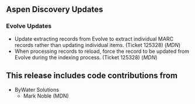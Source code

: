 ## Aspen Discovery Updates
### Evolve Updates
- Update extracting records from Evolve to extract individual MARC records rather than updating individual items. (Ticket 125328) (*MDN*)
- When processing records to reload, force the record to be updated from Evolve during the indexing process. (Ticket 125328) (*MDN*)

## This release includes code contributions from
- ByWater Solutions
    - Mark Noble (MDN)
